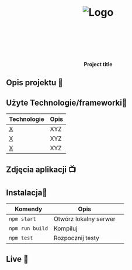 <h1 align="center">

<br>

<p align="center">
<img src=""  alt="Logo">
</p>

<br>

<br>

</h1>

<h4 align="center">Project title</h4>

<p align="center">
  <a >
  </a>
</p>

## Opis projektu 🎉

## Użyte Technologie/frameworki🔧

| Technologie                                             | Opis                                     |
| ------------------------------------------------------- | ---------------------------------------- |
| [X](X)                           | XYZ   |
| [X](X)                           | XYZ   |
| [X](X)                           | XYZ   |


## Zdjęcia aplikacji 📺

<p align="center">
</p>

<p align="center">
</p>

<p align="center">
</p>



## Instalacja💾

| Komendy                   |  Opis                         |     |
| ------------------------- | ----------------------------- | --- |
| `npm start`               | Otwórz lokalny serwer         |     |
| `npm run build`           | Kompiluj                      |     |
| `npm test`                | Rozpocznij testy              |     |


## Live 📍
